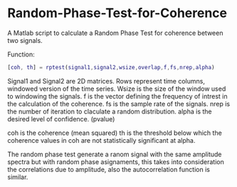 # Random-Phase-Test-for-Coherence
A Matlab script to calculate a Random Phase Test for coherence between two signals.

Function:

```Matlab
[coh, th] = rptest(signal1,signal2,wsize,overlap,f,fs,nrep,alpha)
```

Signal1 and Signal2 are 2D matrices. Rows represent time columns, windowed version of the time series.
Wsize is the size of the window used to windowing the signals.
f is the vector defining the frequency of intrest in the calculation of the coherence.
fs is the sample rate of the signals.
nrep is the number of iteration to claculate a random distribution.
alpha is the desired level of confidence. (pvalue)

coh is the coherence (mean squared)
th is the threshold below which the coherence values in coh are not statistically significant at alpha.

The random phase test generate a ranom signal with the same amplitude spectra but with random phase asignaments, this takes into consideration the correlations due to amplitude, also the autocorrelation function is similar.




